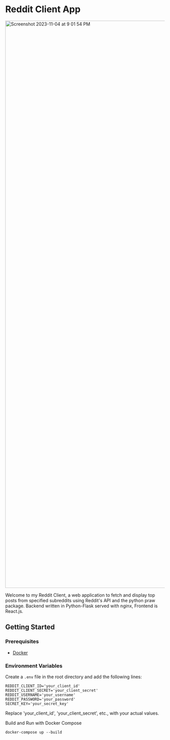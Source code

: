 # Reddit Client App
<img width="1792" alt="Screenshot 2023-11-04 at 9 01 54 PM" src="https://github.com/neerajmenon/Reddit-Client-App/assets/14856688/c30c38bb-e216-4a20-b2ac-c28758b08b13">

Welcome to my Reddit Client, a web application to fetch and display top posts from specified subreddits using Reddit's API and the python praw package. Backend written in Python-Flask served with nginx, Frontend is React.js.


## Getting Started

### Prerequisites

- [Docker](https://www.docker.com/get-started)

### Environment Variables

Create a `.env` file in the root directory and add the following lines:

```env
REDDIT_CLIENT_ID='your_client_id'
REDDIT_CLIENT_SECRET='your_client_secret'
REDDIT_USERNAME='your_username'
REDDIT_PASSWORD='your_password'
SECRET_KEY='your_secret_key'

```
Replace 'your_client_id', 'your_client_secret', etc., with your actual values.

Build and Run with Docker Compose
```
docker-compose up --build
```
